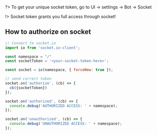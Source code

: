 ?> To get your unique socket token, go to UI -> settings -> Bot -> Socket

!> Socket token grants you full access through socket!

## How to authorize on socket

```javascript
// Connect to socket.io
import io from 'socket.io-client';

const namespace = "/"
const socketToken = '<your-socket-token-here>';

const socket = io(namespace, { forceNew: true });

// send correct token
socket.on('authorize', (cb) => {
  cb({socketToken})
});

socket.on('authorized', (cb) => {
  console.debug('AUTHORIZED ACCESS: ' + namespace);
});

socket.on('unauthorized', (cb) => {
  console.debug('UNAUTHORIZED ACCESS: ' + namespace);
});

```